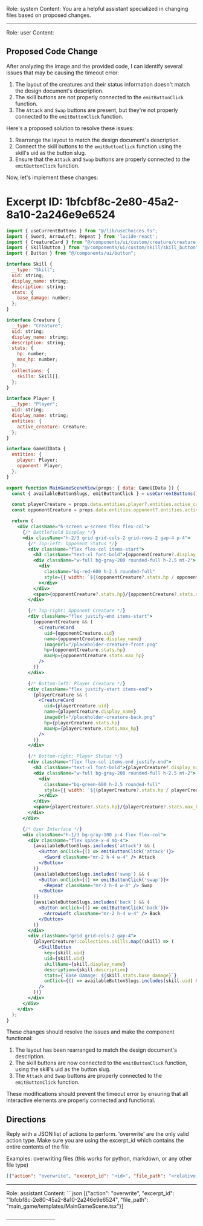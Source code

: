 Role: system
Content: You are a helpful assistant specialized in changing files based on proposed changes.
__________________
Role: user
Content: 
## Proposed Code Change
After analyzing the image and the provided code, I can identify several issues that may be causing the timeout error:

1. The layout of the creatures and their status information doesn't match the design document's description.
2. The skill buttons are not properly connected to the `emitButtonClick` function.
3. The `Attack` and `Swap` buttons are present, but they're not properly connected to the `emitButtonClick` function.

Here's a proposed solution to resolve these issues:

1. Rearrange the layout to match the design document's description.
2. Connect the skill buttons to the `emitButtonClick` function using the skill's uid as the button slug.
3. Ensure that the `Attack` and `Swap` buttons are properly connected to the `emitButtonClick` function.

Now, let's implement these changes:

# Excerpt ID: 1bfcbf8c-2e80-45a2-8a10-2a246e9e6524
```jsx main_game/templates/MainGameScene.tsx
import { useCurrentButtons } from "@/lib/useChoices.ts";
import { Sword, ArrowLeft, Repeat } from 'lucide-react';
import { CreatureCard } from "@/components/ui/custom/creature/creature_card";
import { SkillButton } from "@/components/ui/custom/skill/skill_button";
import { Button } from "@/components/ui/button";

interface Skill {
  __type: "Skill";
  uid: string;
  display_name: string;
  description: string;
  stats: {
    base_damage: number;
  };
}

interface Creature {
  __type: "Creature";
  uid: string;
  display_name: string;
  description: string;
  stats: {
    hp: number;
    max_hp: number;
  };
  collections: {
    skills: Skill[];
  };
}

interface Player {
  __type: "Player";
  uid: string;
  display_name: string;
  entities: {
    active_creature: Creature;
  };
}

interface GameUIData {
  entities: {
    player: Player;
    opponent: Player;
  };
}

export function MainGameSceneView(props: { data: GameUIData }) {
  const { availableButtonSlugs, emitButtonClick } = useCurrentButtons();

  const playerCreature = props.data.entities.player?.entities.active_creature;
  const opponentCreature = props.data.entities.opponent?.entities.active_creature;

  return (
    <div className="h-screen w-screen flex flex-col">
      {/* Battlefield Display */}
      <div className="h-2/3 grid grid-cols-2 grid-rows-2 gap-4 p-4">
        {/* Top-left: Opponent Status */}
        <div className="flex flex-col items-start">
          <h3 className="text-xl font-bold">{opponentCreature?.display_name}</h3>
          <div className="w-full bg-gray-200 rounded-full h-2.5 mt-2">
            <div
              className="bg-red-600 h-2.5 rounded-full"
              style={{ width: `${(opponentCreature?.stats.hp / opponentCreature?.stats.max_hp) * 100 || 0}%` }}
            ></div>
          </div>
          <span>{opponentCreature?.stats.hp}/{opponentCreature?.stats.max_hp} HP</span>
        </div>

        {/* Top-right: Opponent Creature */}
        <div className="flex justify-end items-start">
          {opponentCreature && (
            <CreatureCard
              uid={opponentCreature.uid}
              name={opponentCreature.display_name}
              imageUrl="/placeholder-creature-front.png"
              hp={opponentCreature.stats.hp}
              maxHp={opponentCreature.stats.max_hp}
            />
          )}
        </div>

        {/* Bottom-left: Player Creature */}
        <div className="flex justify-start items-end">
          {playerCreature && (
            <CreatureCard
              uid={playerCreature.uid}
              name={playerCreature.display_name}
              imageUrl="/placeholder-creature-back.png"
              hp={playerCreature.stats.hp}
              maxHp={playerCreature.stats.max_hp}
            />
          )}
        </div>

        {/* Bottom-right: Player Status */}
        <div className="flex flex-col items-end justify-end">
          <h3 className="text-xl font-bold">{playerCreature?.display_name}</h3>
          <div className="w-full bg-gray-200 rounded-full h-2.5 mt-2">
            <div
              className="bg-green-600 h-2.5 rounded-full"
              style={{ width: `${(playerCreature?.stats.hp / playerCreature?.stats.max_hp) * 100 || 0}%` }}
            ></div>
          </div>
          <span>{playerCreature?.stats.hp}/{playerCreature?.stats.max_hp} HP</span>
        </div>
      </div>

      {/* User Interface */}
      <div className="h-1/3 bg-gray-100 p-4 flex flex-col">
        <div className="flex space-x-4 mb-4">
          {availableButtonSlugs.includes('attack') && (
            <Button onClick={() => emitButtonClick('attack')}>
              <Sword className="mr-2 h-4 w-4" /> Attack
            </Button>
          )}
          {availableButtonSlugs.includes('swap') && (
            <Button onClick={() => emitButtonClick('swap')}>
              <Repeat className="mr-2 h-4 w-4" /> Swap
            </Button>
          )}
          {availableButtonSlugs.includes('back') && (
            <Button onClick={() => emitButtonClick('back')}>
              <ArrowLeft className="mr-2 h-4 w-4" /> Back
            </Button>
          )}
        </div>
        <div className="grid grid-cols-2 gap-4">
          {playerCreature?.collections.skills.map((skill) => (
            <SkillButton
              key={skill.uid}
              uid={skill.uid}
              skillName={skill.display_name}
              description={skill.description}
              stats={`Base Damage: ${skill.stats.base_damage}`}
              onClick={() => availableButtonSlugs.includes(skill.uid) && emitButtonClick(skill.uid)}
            />
          ))}
        </div>
      </div>
    </div>
  );
}
```

These changes should resolve the issues and make the component functional:

1. The layout has been rearranged to match the design document's description.
2. The skill buttons are now connected to the `emitButtonClick` function, using the skill's uid as the button slug.
3. The `Attack` and `Swap` buttons are properly connected to the `emitButtonClick` function.

These modifications should prevent the timeout error by ensuring that all interactive elements are properly connected and functional.

## Directions
Reply with a JSON list of actions to perform. 'overwrite' are the only valid action type. 
Make sure you are using the excerpt_id which contains the entire contents of the file

Examples:
overwriting files (this works for python, markdown, or any other file type)
```json output_example1
[{"action": "overwrite", "excerpt_id": "<id>", "file_path": "<relative file path>"}]
```

__________________
Role: assistant
Content: ```json
[{"action": "overwrite", "excerpt_id": "1bfcbf8c-2e80-45a2-8a10-2a246e9e6524", "file_path": "main_game/templates/MainGameScene.tsx"}]
```
__________________
